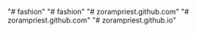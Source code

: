 "# fashion" 
"# fashion" 
"# zorampriest.github.com" 
"# zorampriest.github.com" 
"# zorampriest.github.io" 
